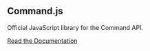 ## Command.js

Official JavaScript library for the Command API.

[Read the Documentation](https://portal.oncommand.io/docs/command-js/0.19.0/introduction)